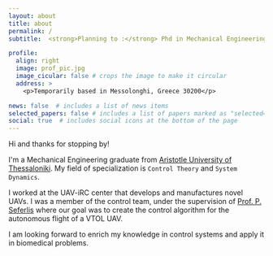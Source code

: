 ```yaml
---
layout: about
title: about
permalink: /
subtitle:  <strong>Planning to :</strong> Phd in Mechanical Engineering. <strong>Previously :</strong> <a href='https://linkedin.com/company/uav-irc/about'>UAV-iRC</a>, <a href='https://meng.auth.gr/en/'>MEng AUTH</a>, <a href='https://maschinenbau.rwth-aachen.de'>RWTH Aachen</a>.

profile:
  align: right
  image: prof_pic.jpg
  image_cicular: false # crops the image to make it circular
  address: >
    <p>Temporarily based in Messolonghi, Greece 30200</p>

news: false  # includes a list of news items
selected_papers: false # includes a list of papers marked as "selected={true}"
social: true  # includes social icons at the bottom of the page
---
```


Hi and thanks for stopping by!

I'm a Mechanical Engineering graduate from [Aristotle University of Thessaloniki](https://auth.gr/en). My field of specialization is `Control Theory` and `System Dynamics`.

I worked at the UAV-iRC center that develops and manufactures novel UAVs. I was a member of the control team, under the supervision of [Prof. P. Seferlis](https://users.auth.gr/seferlis) where our goal was to create the control algorithm for the autonomous flight of a VTOL UAV. 

I am looking forward to enrich my knowledge in control systems and apply it in biomedical problems.

